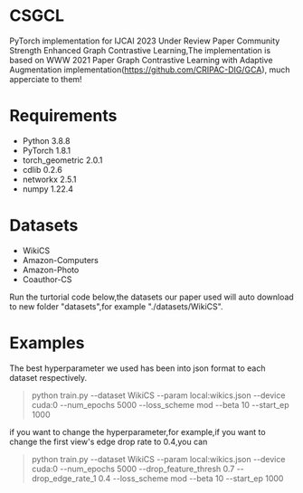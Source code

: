 # CSGCL
PyTorch implementation for IJCAI 2023 Under Review Paper Community Strength Enhanced Graph Contrastive Learning,The implementation is based on WWW 2021 Paper Graph Contrastive Learning with Adaptive Augmentation implementation(https://github.com/CRIPAC-DIG/GCA), much apperciate to them!
# Requirements
* Python 3.8.8
* PyTorch 1.8.1
* torch_geometric 2.0.1
* cdlib 0.2.6
* networkx 2.5.1
* numpy 1.22.4
# Datasets
* WikiCS
* Amazon-Computers
* Amazon-Photo
* Coauthor-CS

Run the turtorial code below,the datasets our paper used will auto download to new folder "datasets",for example "./datasets/WikiCS".

# Examples
The best hyperparameter we used has been into json format to each dataset respectively.
> python train.py --dataset WikiCS --param local:wikics.json --device cuda:0 --num_epochs 5000 --loss_scheme mod --beta 10 --start_ep 1000

if you want to change the hyperparameter,for example,if you want to change the first view's edge drop rate to 0.4,you can
> python train.py --dataset WikiCS --param local:wikics.json --device cuda:0 --num_epochs 5000 --drop_feature_thresh 0.7  --drop_edge_rate_1 0.4 --loss_scheme mod --beta 10 --start_ep 1000

